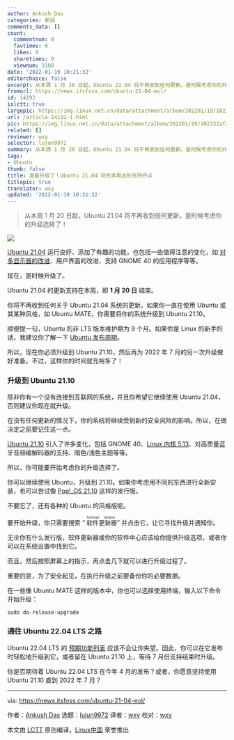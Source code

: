 ```yaml
---
author: Ankush Das
categories: 新闻
comments_data: []
count:
  commentnum: 0
  favtimes: 0
  likes: 0
  sharetimes: 0
  viewnum: 3108
date: '2022-01-19 10:21:32'
editorchoice: false
excerpt: 从本周 1 月 20 日起，Ubuntu 21.04 将不再收到任何更新。是时候考虑你的升级选择了！
fromurl: https://news.itsfoss.com/ubuntu-21-04-eol/
id: 14192
islctt: true
largepic: https://img.linux.net.cn/data/attachment/album/202201/19/102132afawiw08bctx00bo.jpg
url: /article-14192-1.html
pic: https://img.linux.net.cn/data/attachment/album/202201/19/102132afawiw08bctx00bo.jpg.thumb.jpg
related: []
reviewer: wxy
selector: lujun9972
summary: 从本周 1 月 20 日起，Ubuntu 21.04 将不再收到任何更新。是时候考虑你的升级选择了！
tags:
- Ubuntu
thumb: false
title: 准备升级了！Ubuntu 21.04 将在本周达到支持终点
titlepic: true
translator: wxy
updated: '2022-01-19 10:21:32'
---
```



> 
> 从本周 1 月 20 日起，Ubuntu 21.04 将不再收到任何更新。是时候考虑你的升级选择了！
> 
> 
> 


![](/data/attachment/album/202201/19/102132afawiw08bctx00bo.jpg)


[Ubuntu 21.04](https://news.itsfoss.com/ubuntu-21-04-release/) 运行良好、添加了有趣的功能，也包括一些值得注意的变化，如 [对多显示器的改进](https://news.itsfoss.com/ubuntu-21-04-multi-monitor-support/)、用户界面的改进、支持 GNOME 40 的应用程序等等。


现在，是时候升级了。


Ubuntu 21.04 的更新支持在本周，即 **1 月 20 日** 结束。


你将不再收到任何关于 Ubuntu 21.04 系统的更新。如果你一直在使用 Ubuntu 或其某种风格，如 Ubuntu MATE，你需要将你的系统升级到 Ubuntu 21.10。


顺便提一句，Ubuntu 的非 LTS 版本维护期为 9 个月。如果你是 Linux 的新手的话，我建议你了解一下 [Ubuntu 发布周期](https://itsfoss.com/end-of-life-ubuntu/)。


所以，现在你必须升级到 Ubuntu 21.10，然后再为 2022 年 7 月的另一次升级做好准备。不过，这样你的时间就充裕多了！


### 升级到 Ubuntu 21.10


除非你有一个没有连接到互联网的系统，并且你希望它继续使用 Ubuntu 21.04，否则建议你现在就升级。


在没有任何更新的情况下，你的系统将继续受到新的安全风险的影响。所以，在做决定之前要记住这一点。


[Ubuntu 21.10](https://news.itsfoss.com/ubuntu-21-10-release/) 引入了许多变化，包括 GNOME 40、[Linux 内核 5.13](https://news.itsfoss.com/linux-kernel-5-13-release/)、对高质量蓝牙音频编解码器的支持、暗色/浅色主题等等。


所以，你可能要开始考虑你的升级选择了。


你可以继续使用 Ubuntu，升级到 21.10。如果你考虑用不同的东西进行全新安装，也可以尝试像 [Pop!\_OS 21.10](https://news.itsfoss.com/pop-os-21-10/) 这样的发行版。


不要忘了，还有各种的 Ubuntu 的风格版呢。


要开始升级，你只需要搜索 “<ruby> 软件更新器 <rt>  Software Updater </rt></ruby>” 并点击它，让它寻找升级并通知你。


无论你有什么发行版，软件更新器或你的软件中心应该给你提供升级选项，或者你可以在系统设置中找到它。


而且，然后按照屏幕上的指示，再点击几下就可以进行升级过程了。


重要的是，为了安全起见，在执行升级之前要备份你的必要数据。


在一些像 Ubuntu MATE 这样的版本中，你也可以选择使用终端，输入以下命令开始升级：



```
sudo do-release-upgrade

```

### 通往 Ubuntu 22.04 LTS 之路


Ubuntu 22.04 LTS 的 [预期功能列表](https://itsfoss.com/ubuntu-22-04-release-features/) 应该不会让你失望。因此，你可以在它发布时轻松地升级到它，或者留在 Ubuntu 21.10 上，等待 7 月份支持结束时升级。


你是否期待着 Ubuntu 22.04 LTS 在今年 4 月的发布？或者，你愿意坚持使用 Ubuntu 21.10 直到 2022 年 7 月？




---


via: <https://news.itsfoss.com/ubuntu-21-04-eol/>


作者：[Ankush Das](https://news.itsfoss.com/author/ankush/) 选题：[lujun9972](https://github.com/lujun9972) 译者：[wxy](https://github.com/wxy) 校对：[wxy](https://github.com/wxy)


本文由 [LCTT](https://github.com/LCTT/TranslateProject) 原创编译，[Linux中国](https://linux.cn/) 荣誉推出
